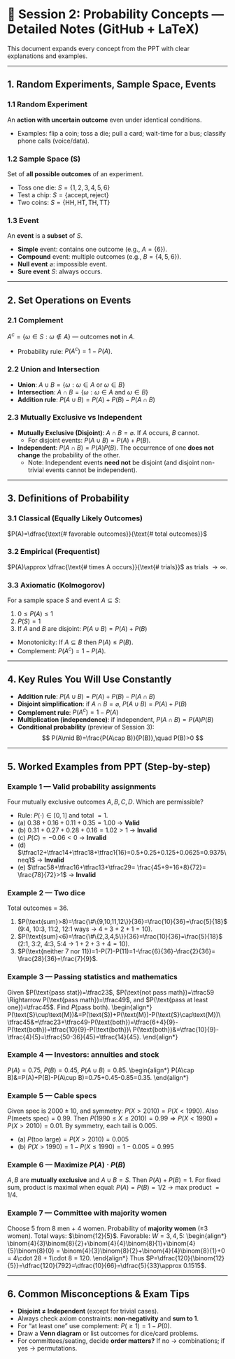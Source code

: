 # 📘 Session 2: Probability Concepts — Detailed Notes (GitHub + LaTeX)

This document expands every concept from the PPT with clear explanations and examples.

---

## 1. Random Experiments, Sample Space, Events

### 1.1 Random Experiment
An **action with uncertain outcome** even under identical conditions.
- Examples: flip a coin; toss a die; pull a card; wait-time for a bus; classify phone calls (voice/data).

### 1.2 Sample Space (S)
Set of **all possible outcomes** of an experiment.
- Toss one die: $S=\{1,2,3,4,5,6\}$
- Test a chip: $S=\{\text{accept}, \text{reject}\}$
- Two coins: $S=\{\text{HH},\text{HT},\text{TH},\text{TT}\}$

### 1.3 Event
An **event** is a **subset** of $S$.
- **Simple** event: contains one outcome (e.g., $A=\{6\}$).
- **Compound** event: multiple outcomes (e.g., $B=\{4,5,6\}$).
- **Null event** $\varnothing$: impossible event.
- **Sure event** $S$: always occurs.

---

## 2. Set Operations on Events

### 2.1 Complement
$A^c=\{ \omega\in S:\omega\notin A \}$ — outcomes **not** in $A$.
- Probability rule: $P(A^c)=1-P(A)$.

### 2.2 Union and Intersection
- **Union**: $A\cup B=\{\omega:\omega\in A\ \text{or}\ \omega\in B\}$
- **Intersection**: $A\cap B=\{\omega:\omega\in A\ \text{and}\ \omega\in B\}$
- **Addition rule**: $P(A\cup B)=P(A)+P(B)-P(A\cap B)$

### 2.3 Mutually Exclusive vs Independent
- **Mutually Exclusive (Disjoint)**: $A\cap B=\varnothing$. If $A$ occurs, $B$ cannot.
  - For disjoint events: $P(A\cup B)=P(A)+P(B)$.
- **Independent**: $P(A\cap B)=P(A)P(B)$. The occurrence of one **does not change** the probability of the other.
  - Note: Independent events **need not** be disjoint (and disjoint non-trivial events cannot be independent).

---

## 3. Definitions of Probability

### 3.1 Classical (Equally Likely Outcomes)
$P(A)=\dfrac{\text{# favorable outcomes}}{\text{# total outcomes}}$

### 3.2 Empirical (Frequentist)
$P(A)\approx \dfrac{\text{# times A occurs}}{\text{# trials}}$ as trials $\to\infty$.

### 3.3 Axiomatic (Kolmogorov)
For a sample space $S$ and event $A\subseteq S$:
1) $0\le P(A)\le 1$  
2) $P(S)=1$  
3) If $A$ and $B$ are disjoint: $P(A\cup B)=P(A)+P(B)$
- Monotonicity: If $A\subseteq B$ then $P(A)\le P(B)$.
- Complement: $P(A^c)=1-P(A)$.

---

## 4. Key Rules You Will Use Constantly
- **Addition rule**: $P(A\cup B)=P(A)+P(B)-P(A\cap B)$
- **Disjoint simplification**: if $A\cap B=\varnothing$, $P(A\cup B)=P(A)+P(B)$
- **Complement rule**: $P(A^c)=1-P(A)$
- **Multiplication (independence)**: if independent, $P(A\cap B)=P(A)P(B)$
- **Conditional probability** (preview of Session 3):
  $$ P(A\mid B)=\frac{P(A\cap B)}{P(B)},\quad P(B)>0 $$

---

## 5. Worked Examples from PPT (Step-by-step)

### Example 1 — Valid probability assignments
Four mutually exclusive outcomes $A,B,C,D$. Which are permissible?
- Rule: $P(\cdot)\in[0,1]$ and total $=1$.  
- (a) $0.38+0.16+0.11+0.35=1.00$ → **Valid**  
- (b) $0.31+0.27+0.28+0.16=1.02>1$ → **Invalid**  
- (c) $P(C)=-0.06<0$ → **Invalid**  
- (d) $\tfrac12+\tfrac14+\tfrac18+\tfrac1{16}=0.5+0.25+0.125+0.0625=0.9375\neq1$ → **Invalid**  
- (e) $\tfrac58+\tfrac16+\tfrac13+\tfrac29= \frac{45+9+16+8}{72}= \frac{78}{72}>1$ → **Invalid**

### Example 2 — Two dice
Total outcomes = 36.
1) $P(\text{sum}>8)=\frac{\#\{9,10,11,12\}}{36}=\frac{10}{36}=\frac{5}{18}$  
   (9:4, 10:3, 11:2, 12:1 ways → $4+3+2+1=10$).  
2) $P(\text{sum}<6)=\frac{\#\{2,3,4,5\}}{36}=\frac{10}{36}=\frac{5}{18}$  
   (2:1, 3:2, 4:3, 5:4 → $1+2+3+4=10$).  
3) $P(\text{neither 7 nor 11})=1-P(7)-P(11)=1-\frac{6}{36}-\frac{2}{36}= \frac{28}{36}=\frac{7}{9}$.

### Example 3 — Passing statistics and mathematics
Given $P(\text{pass stat})=\tfrac23$, $P(\text{not pass math})=\tfrac59 \Rightarrow P(\text{pass math})=\tfrac49$, and
$P(\text{pass at least one})=\tfrac45$. Find $P(\text{pass both})$.
\begin{align*}
P(\text{S}\cup\text{M})&=P(\text{S})+P(\text{M})-P(\text{S}\cap\text{M})\\
\tfrac45&=\tfrac23+\tfrac49-P(\text{both})=\tfrac{6+4}{9}-P(\text{both})=\tfrac{10}{9}-P(\text{both})\\
P(\text{both})&=\tfrac{10}{9}-\tfrac{4}{5}=\tfrac{50-36}{45}=\tfrac{14}{45}.
\end{align*}

### Example 4 — Investors: annuities and stock
$P(A)=0.75$, $P(B)=0.45$, $P(A\cup B)=0.85$.
\begin{align*}
P(A\cap B)&=P(A)+P(B)-P(A\cup B)=0.75+0.45-0.85=0.35.
\end{align*}

### Example 5 — Cable specs
Given spec is $2000\pm 10$, and symmetry: $P(X>2010)=P(X<1990)$. Also $P(\text{meets spec})=0.99$.
Then $P(1990\le X\le 2010)=0.99 \Rightarrow P(X<1990)+P(X>2010)=0.01$.
By symmetry, each tail is $0.005$.
- (a) $P(\text{too large})=P(X>2010)=0.005$  
- (b) $P(X>1990)=1-P(X\le 1990)=1-0.005=0.995$

### Example 6 — Maximize $P(A)\cdot P(B)$
$A,B$ are **mutually exclusive** and $A\cup B=S$. Then $P(A)+P(B)=1$. For fixed sum, product is maximal when equal: $P(A)=P(B)=1/2$ → max product $=1/4$.

### Example 7 — Committee with majority women
Choose 5 from 8 men + 4 women. Probability of **majority women** (≥3 women).
Total ways: $\binom{12}{5}$. Favorable: $W=3,4,5$:
\begin{align*}
\binom{4}{3}\binom{8}{2}+\binom{4}{4}\binom{8}{1}+\binom{4}{5}\binom{8}{0}
= \binom{4}{3}\binom{8}{2}+\binom{4}{4}\binom{8}{1}+0
= 4\cdot 28 + 1\cdot 8 = 120.
\end{align*}
Thus $P=\dfrac{120}{\binom{12}{5}}=\dfrac{120}{792}=\dfrac{10}{66}=\dfrac{5}{33}\approx 0.1515$.

---

## 6. Common Misconceptions & Exam Tips
- **Disjoint ≠ Independent** (except for trivial cases).  
- Always check axiom constraints: **non‑negativity** and **sum to 1**.  
- For “at least one” use complement: $P(\ge 1) = 1 - P(0)$.  
- Draw a **Venn diagram** or list outcomes for dice/card problems.  
- For committees/seating, decide **order matters?** If no → combinations; if yes → permutations.
